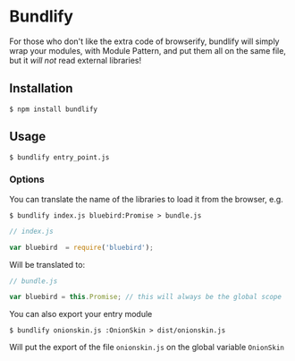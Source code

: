 # Bundlify

For those who don't like the extra code of browserify, bundlify will
simply wrap your modules, with Module Pattern, and put them all on the same
file, but it _will not_ read external libraries!

## Installation

    $ npm install bundlify


## Usage

    $ bundlify entry_point.js


### Options

You can translate the name of the libraries to load it from the browser, e.g.

    $ bundlify index.js bluebird:Promise > bundle.js


```js
// index.js

var bluebird  = require('bluebird');
```

Will be translated to:

```js
// bundle.js

var bluebird = this.Promise; // this will always be the global scope
```


You can also export your entry module

    $ bundlify onionskin.js :OnionSkin > dist/onionskin.js

Will put the export of the file `onionskin.js` on the global variable `OnionSkin`

